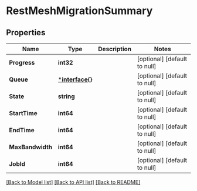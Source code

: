 # RestMeshMigrationSummary

## Properties
Name | Type | Description | Notes
------------ | ------------- | ------------- | -------------
**Progress** | **int32** |  | [optional] [default to null]
**Queue** | [***interface{}**](interface{}.md) |  | [optional] [default to null]
**State** | **string** |  | [optional] [default to null]
**StartTime** | **int64** |  | [optional] [default to null]
**EndTime** | **int64** |  | [optional] [default to null]
**MaxBandwidth** | **int64** |  | [optional] [default to null]
**JobId** | **int64** |  | [optional] [default to null]

[[Back to Model list]](../README.md#documentation-for-models) [[Back to API list]](../README.md#documentation-for-api-endpoints) [[Back to README]](../README.md)

